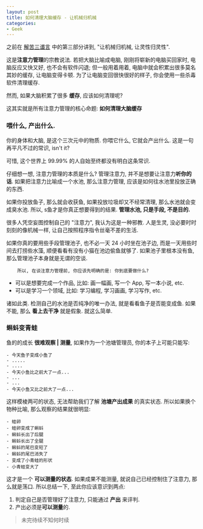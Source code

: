 ```yaml
---
layout: post
title: 如何清理大脑缓存 - 让机械归机械
categories:
- Geek
---
```


之前在 [解苦三谶言](https://www.youtube.com/watch?v=HGaD661z3ng&app=desktop) 中的第三部分讲到, "让机械归机械, 让灵性归灵性".   

这是**注意力管理**的宗教说法. 若把大脑比喻成电脑, 刚刚将崭新的电脑买回家时, 电脑反应又快又好, 也不会有软件闪退; 但一般用着用着, 电脑中就会积累出很多莫名其妙的缓存, 让电脑变得卡顿. 为了让电脑变回很快很好的样子, 你会使用一些杀毒软件清理缓存.   

然而, 如果大脑积累了很多 **缓存**, 应该如何清理呢?  

 这其实就是所有注意力管理的核心命题: **如何清理大脑缓存**  

### 喂什么, 产出什么.

你的身体和大脑, 是这个三次元中的物质. 你喂它什么, 它就会产出什么. 这是一句再平凡不过的常识, isn't it?   

可惜, 这个世界上 99.99% 的人自始至终都没有明白这条常识.    

仔细想一想, 注意力管理的本质是什么? 管理注意力, 并不是想要让注意力**听你的话**. 如果把注意力比喻成一个水池, 那么注意力管理, 应该是如何往水池里投放正确的东西.   

如果你投放鱼子, 那么就会收获鱼, 如果投放垃圾却又不经常清理, 那么水池就会变成臭水池. 所以, s鱼才是你真正想要得到的结果. **管理水池, 只是手段, 不是目的.**  

很多人凭空妄图控制自己的 "注意力", 我认为这是一种邪教. 人是生灵, 没必要时时刻刻的像机械一样, 让自己按照程序指令丝毫不差的生活.  

如果你真的要用些手段管理池子, 也不必一天 24 小时坐在池子边, 而是一天用些时间去打捞些水藻, 顺便看看有没有小猫在池边偷鱼就够了. 如果池子里根本没有鱼, 那么管理池子本身就是无谓的空谈.  

	    所以, 在谈注意力管理前, 你应该先明确的是: 你到底要做什么?  

- 可以是想要完成一个作品, 比如: 画一幅画, 写一个 App, 写一本小说, etc.  
- 可以是学习一个领域, 比如: 学习编程, 学习画画, 学习写作, etc.  

诸如此类. 检测自己的水池是否纯净的唯一办法, 就是看看鱼子是否能变成鱼. 如果不能, 那么 **看上去干净** 就是假象. 就这么简单.  

### 蝌蚪变青蛙

鱼的的成长 **很难观察 \| 测量**, 如果作为一个池塘管理员, 你的本子上可能只能写:


	- 今天鱼子变成小鱼了
	- .....
	- ....
	- 今天小鱼比之前大了一点...
	- ...
	- ...
	- 今天小鱼又比之前大了一点...

这样模棱两可的状态, 无法帮助我们了解 **池塘产出成果** 的真实状态. 所以如果换个物种比喻, 那么观察的结果就很明显:  

	- 蛙卵
	- 蛙卵变成了蝌蚪
	- 蝌蚪长出了后腿
	- 蝌蚪长出了全腿
	- 蝌蚪的尾巴变短了
	- 蝌蚪的尾巴消失了
	- 变成了小青蛙的形状
	- 小青蛙变大了

这才是一个 **可以测量的状态**. 如果成果不能测量, 就说自己已经控制住了注意力, 那么就是荡口. 所以总结一下, 至此你应该意识到两点:  
1. 判定自己是否管理好了注意力, 只能通过 **产出** 来评判. 
2. 产出必须是**可以测量**的.  



> 未完待续不知何时续 

